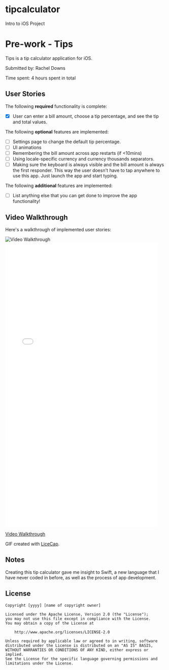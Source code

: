 # tipcalculator
Intro to iOS Project
# Pre-work - Tips

Tips is a tip calculator application for iOS.

Submitted by: Rachel Downs

Time spent: 4 hours spent in total

## User Stories

The following **required** functionality is complete:
* [x] User can enter a bill amount, choose a tip percentage, and see the tip and total values.

The following **optional** features are implemented:
* [ ] Settings page to change the default tip percentage.
* [ ] UI animations
* [ ] Remembering the bill amount across app restarts (if <10mins)
* [ ] Using locale-specific currency and currency thousands separators.
* [ ] Making sure the keyboard is always visible and the bill amount is always the first responder. This way the user doesn't have to tap anywhere to use this app. Just launch the app and start typing.

The following **additional** features are implemented:

- [ ] List anything else that you can get done to improve the app functionality!

## Video Walkthrough 

Here's a walkthrough of implemented user stories:

<img src='//giphy.com/embed/26tP65DgQonisCo6s' title='Video Walkthrough' width='' alt='Video Walkthrough' />

<iframe src="//giphy.com/embed/26tP65DgQonisCo6s" width="480" height="894" frameBorder="0" class="giphy-embed" allowFullScreen></iframe><p><a href="http://giphy.com/gifs/26tP65DgQonisCo6s">Video Walkthrough</a></p>

GIF created with [LiceCap](http://www.cockos.com/licecap/).

## Notes

Creating this tip calculator gave me insight to Swift, a new language that I have never coded in before, as well as the process of app development. 

## License

    Copyright [yyyy] [name of copyright owner]

    Licensed under the Apache License, Version 2.0 (the "License");
    you may not use this file except in compliance with the License.
    You may obtain a copy of the License at

        http://www.apache.org/licenses/LICENSE-2.0

    Unless required by applicable law or agreed to in writing, software
    distributed under the License is distributed on an "AS IS" BASIS,
    WITHOUT WARRANTIES OR CONDITIONS OF ANY KIND, either express or implied.
    See the License for the specific language governing permissions and
    limitations under the License.
